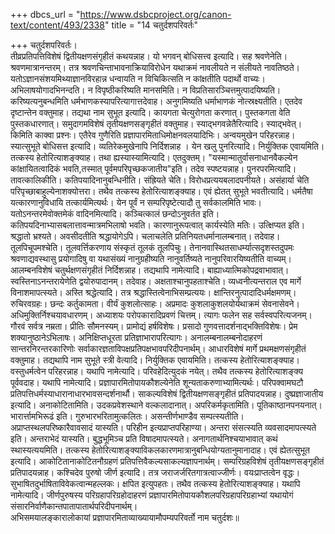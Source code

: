 +++
dbcs_url = "https://www.dsbcproject.org/canon-text/content/493/2338"
title = "14 चतुर्दशपरिवर्तः"

+++
चतुर्दशपरिवर्तः।  
तीव्रप्रतिपत्तिविशेषं द्वितीयक्षणसंगृहीतं कथयन्नाह। यो भगवन् बोधिसत्त्व इत्यादि। सह श्रवणेनेति। श्रवणमात्रानन्तरम्। तत्र श्रवणचिन्ताभावनाक्रियाविरोधेन यथाक्रमं नावलीयते न संलीयते नावतिष्ठते। यतोऽज्ञानसंशयमिथ्याज्ञानविरहान्न धन्वायति न विचिकित्सति न कांक्षतीति पदार्थो वाच्यः। अभिलाषयोगादभिनन्दति। न विपृष्ठीकरिष्यति मानसमिति। न विप्रतिसारञ्चित्तमुत्पादयिष्यति। करिष्यत्यनुबन्धमिति धर्मभाणकस्यापरित्यागात्तदेवाह। अनुगमिष्यति धर्माभाणकं नोत्स्रक्ष्यतीति। एतदेव दृष्टान्तेन वक्तुमाह। तद्यथा नाम सुभूत इत्यादि। कायगता चेत्युरोगता करणात्। पुस्तकगता वेति पुस्तकधारणात्। समुदागमविशेषं तृतीयक्षणसङ्गृहीतं वक्तुमाह। स्याद्भगवन्नेतैरित्यादि। स्याद्भवेत्। किमिति काक्वा प्रश्नः। एतैरेव गुणैरिति प्रज्ञापारमिताधिमोक्षनवलयादिभिः। अन्वयमुखेन परिहरन्नाह। स्यात्सुभूते बोधिसत्त इत्यादि। व्यतिरेकमुखेनापि निर्दिशन्नाह । येन खलु पुनरित्यादि। निर्युक्तिक एवायमिति। तत्कस्य हेतोरित्याशङ्क्याह। तथा ह्यस्यास्यामित्यादि। एतदुक्तम्। "यस्मान्मातुर्वासनाधानवैकल्येन कांक्षायितत्वादिकं भवति,तस्मात् पूर्वमपरिपृच्छकजातीय"इति। तदेव स्पष्टयन्नाह। पुनरपरमित्यादि। तावत्कालिकीति। कतिपयादिनानुबन्धिनीति। संह्रियते चेति। विरोधप्रत्ययबलादपनीयते। असंहार्या चेति परिपृच्छाबाहुल्येनाशक्योत्तरा। तथैव तत्कस्य हेतोरित्याशङ्क्याह। एवं ह्येतत् सुभूते भवतीत्यादि। धर्मतैषा यत्कारणानुविधायि तत्कार्यमित्यर्थः। येन पूर्वं न सम्परिपृष्टेत्यादौ तु सर्वकालमिति भावः। यतोऽनन्तरमेवोक्तमेकं वादिनमित्यादि। कञ्चित्कालं छन्दोऽनुवर्तत इति। कतिपयदिनाभ्यासबलात्तावन्मात्रमभिलाषो भवति। कारणानुरूपत्वात् कार्यस्येति मतिः। उत्क्षिप्यत इति। श्रद्धातो भ्रश्यते। अवसीदतीति श्रद्धायोगेऽपि। चलाचलेति प्रतिनियतधर्मानालम्बनात्। तदेवाह। तूलपिचूपमश्चेति। तूलवर्त्तिकरणाय संस्कृतं तूलकं तूलपिचुः। तेनानवास्थितसाधर्म्यात्सदृशस्तदुपमः श्रवणाद्यवस्थासु प्रयोगादिषु वा यथासंख्यं नानुग्रहीष्यति नानुवर्तिष्यते नानुपरिवारयिष्यतीति वाच्यम्। आलम्बनविशेषं चतुर्थक्षणसंगृहीतं निर्दिशन्नाह। तद्यथापि नामेत्यादि। बाह्याध्यात्मिकोपद्रवाभावात्। स्वस्तिनाऽनन्तरायेणेति द्वयोरुपादानम्। तदेवाह। अक्षताश्चानुपहताश्चेति। व्यध्वनीत्यन्तराल एव मार्गे विनाशमापत्स्यते। अस्ति श्रद्धेत्यादि। तत्र श्रद्धास्तित्वेनाभिसम्प्रत्ययः। क्षान्तिरनुत्पादादिधर्मक्षमणम्। रुचिरवग्रहः। छन्दः कर्तुकामता। वीर्यं कुशलोत्साहः। अप्रमादः कुशलाकुशलयोर्यथाक्रमं सेवनासेवने। अधिमुक्तिर्निश्चयावधारणम्। अध्याशयः परोपकारादिप्रवणं चित्तम्। त्यागः फलेन सह सर्वस्वपरित्यजनम्। गौरवं सर्वत्र नम्रता। प्रीतिः सौमनस्यम्। प्रामोद्यं हर्षविशेषः। प्रसादो गुणवत्तादर्शनाद्भक्तिविशेषः। प्रेम शक्यानुष्ठानेऽभिलाषः। अनिक्षिप्तधूरता प्रतिज्ञाभारापरित्यागः। अनालम्बनालम्बनोदाहरणं सान्तरनिरन्तरकारिणोः सर्वाकारज्ञताविपक्षप्रतिपक्षभावपरिदीपनार्थम्। आधारविशेषं मार्गे प्रथमक्षणसंगृहीतं वक्तुमाह। तद्यथापि नाम सुभूते स्त्री वेत्यादि। निर्युक्तिक एवायमिति। तत्कस्य हेतोरित्याशङ्क्याह। वस्तुधर्मत्वेन परिहरन्नाह। यथापि नामेत्यादि। परिवहेदित्युदकं नयेत्। तथैव तत्कस्य हेतोरित्याशङ्क्य पूर्ववदाह। यथापि नामेत्यादि। प्रज्ञापारमितोपायकौशल्येनेति शून्यताकरुणाभ्यामित्यर्थः। परिपक्वामघटौ प्रतिपत्तिधर्मस्याधारानाधारभावसन्दर्शनार्थौ। साकल्यविशेषं द्वितीयक्षणसङ्गृहीतं प्रतिपादयन्नाह। दुष्प्रज्ञाजातीय इत्यादि। अनाकोटितामिति। उदकप्रवेशस्थाने वल्कलादानात्। अपरिकर्मकृतामिति। पूतिकाष्ठानपनयनात्। भारार्त्तामभिरूढं इति। गुरुभारभरितामुत्कलितः। असन्तीर्णभाण्डैव सम्पत्स्यतीति। अप्राप्तस्थलपरिष्कारैवावसादं यास्यति। परिहीन इत्यप्राप्तपरिहाण्या। अन्तरा संसत्स्यति व्यवसादमापत्स्यते इति। अन्तराभेदं यास्यति। बुद्धभूमिञ्च प्रति विषादमापत्स्यते। अनागतार्थनिश्चयाभावात् कथं स्थास्यत्ययमिति। तत्कस्य हेतोरित्याशङ्क्याविकलकारणमात्रानुबन्धियोग्यतानुमानादाह। एवं ह्येतत्सुभूत इत्यादि। आकोटितानाकोटितनौग्रहणं प्रतिपत्तिवैकल्यसाकल्यज्ञापनार्थम्। सम्परिग्रहविशेषं तृतीयक्षणसङ्गृहीतं प्रतिपादयन्नाह। कश्चिदेव पुरुषो जीर्ण इत्यादि। तत्र जराजर्जरितगात्रत्वाज्जीर्णः। वयःप्राप्तत्वेन वृद्धः। सुभाषितदुर्भाषिताविवेकत्वान्महल्लकः। क्षपित इत्युपहतः। तथैव तत्कस्य हेतोरित्याशङ्क्याह। यथापि नामेत्यादि। जीर्णपुरुषस्य परिग्रहापरिग्रहोदाहरणं प्रज्ञापारमितोपायकौशलपरिग्रहापरिग्रहाभ्यां यथायोगं संसारनिर्वाणैकान्तपातापातार्थपरिदीपनार्थम्।  
अभिसमयालङ्कारालोकायां प्रज्ञापारमिताव्याख्यायामौपम्यपरिवर्तो नाम चतुर्दशः॥

